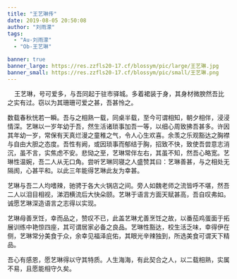 ```yaml
---
title: "王艺琳传"
date: 2019-08-05 20:50:08
author: "刘雨濛"
tags: 
  - "Au-刘雨濛"
  - "Ob-王艺琳"

banner: true
banner_large: https://res.zzfls20-17.cf/blossym/pic/large/王艺琳.jpg
banner_small: https://res.zzfls20-17.cf/blossym/pic/small/王艺琳.png
---
```


<p>&nbsp;&nbsp;&nbsp;&nbsp;王艺琳，号可爱多，与吾同起于驻市驿城。多着裙装于身，其身材微腴然吾比之实有过。窃以为其珊珊可爱之甚，吾甚怜之。</p>
<p>数载春秋恍若一瞬。吾与之相熟一载，同桌半载，至今可谓相知，朝夕相伴，浸浸情深。艺琳以一岁年幼于吾，然生活诸琐事加吾一等，以细心周致拂吾甚多。许因其年幼一岁，常保有天真烂漫之童稚之气，令人心生欢喜。余羡之乐观豁达之胸襟与自由大胆之态度。吾性有阙，或因琐事而郁结于胸，招致不快，致使吾尝意志消沉，虽不言，实焦虑不安。悲恸之至，艺琳常伴左右，其虽不知，然吾心略宽。艺琳性温婉，吾二人从无口角。尝听艺琳同寝之人盛赞其曰：艺琳善甚，与之相处无隔阂，心甚平和。以此三年能得艺琳此友为幸甚。</p>
<p>艺琳与吾二人均嗜辣，驰骋于各大火锅店之间。旁人如魏老师之流皆呼不堪，然吾二人以泪目相视，涕泗横流后大快朵颐。艺琳于语言方面天赋甚高，吾自叹弗如。诚愿艺琳深造语言之志得以实现。</p>
<p>艺琳母善烹饪，幸而品之，赞叹不已，此盖艺琳尤善烹饪之故，以番茄鸡蛋面于拓展训练中艳惊四座，其可谓居家必备之良品。艺琳性豁达，校生活乏味，幸得伊在侧，艺琳常分美食于众，余幸见福泽庇佑，其眼光辛辣独到，所选美食可谓天下精品。</p>
<p>吾心有感恩，愿艺琳得以守其特质。人生海海，有此契合之人，以二载相熟，实属不易，且愿能相守久矣。</p>